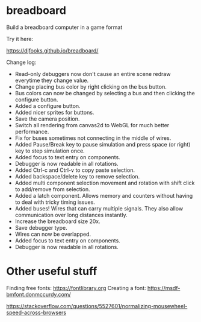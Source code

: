 # breadboard
Build a breadboard computer in a game format

Try it here:

https://djfooks.github.io/breadboard/

Change log:

- Read-only debuggers now don't cause an entire scene redraw everytime they change value.
- Change placing bus color by right clicking on the bus button.
- Bus colors can now be changed by selecting a bus and then clicking the configure button.
- Added a configure button.
- Added nicer sprites for buttons.
- Save the camera position.
- Switch all rendering from canvas2d to WebGL for much better performance.
- Fix for buses sometimes not connecting in the middle of wires.
- Added Pause/Break key to pause simulation and press space (or right) key to step simulation once.
- Added focus to text entry on components.
- Debugger is now readable in all rotations.
- Added Ctrl-c and Ctrl-v to copy paste selection.
- Added backspace/delete key to remove selection.
- Added multi component selection movement and rotation with shift click to add/remove from selection.
- Added a latch component. Allows memory and counters without having to deal with tricky timing issues.
- Added buses! Wires that can carry multiple signals. They also allow communication over long distances instantly.
- Increase the breadboard size 20x.
- Save debugger type.
- Wires can now be overlapped.
- Added focus to text entry on components.
- Debugger is now readable in all rotations.



Other useful stuff
==================

Finding free fonts: https://fontlibrary.org
Creating a font: https://msdf-bmfont.donmccurdy.com/

https://stackoverflow.com/questions/5527601/normalizing-mousewheel-speed-across-browsers
